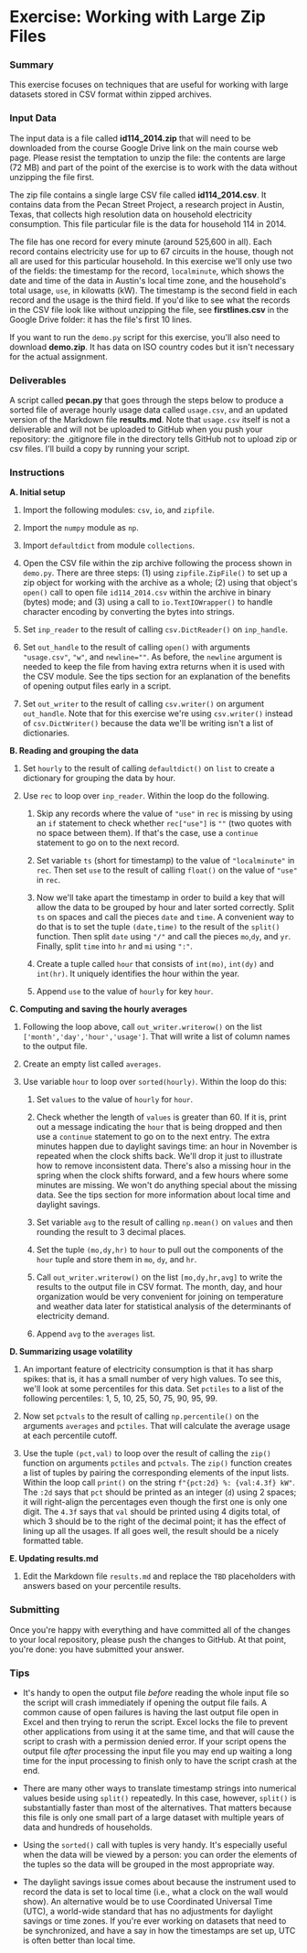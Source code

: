 # Exercise: Working with Large Zip Files

### Summary

This exercise focuses on techniques that are useful for working with large datasets stored in CSV format within zipped archives.

### Input Data

The input data is a file called **id114_2014.zip** that will need to be downloaded from the course Google Drive link on the main course web page. Please resist the temptation to unzip the file: the contents are large (72 MB) and part of the point of the exercise is to work with the data without unzipping the file first.

The zip file contains a single large CSV file called **id114_2014.csv**. It contains data from the Pecan Street Project, a research project in Austin, Texas, that collects high resolution data on household electricity consumption. This file particular file is the data for household 114 in 2014.

The file has one record for every minute (around 525,600 in all). Each record contains electricity use for up to 67 circuits in the house, though not all are used for this particular household. In this exercise we'll only use two of the fields: the timestamp for the record, `localminute`, which shows the date and time of the data in Austin's local time zone, and the household's total usage, `use`, in kilowatts (kW). The timestamp is the second field in each record and the usage is the third field. If you'd like to see what the records in the CSV file look like without unzipping the file, see **firstlines.csv** in the Google Drive folder: it has the file's first 10 lines.

If you want to run the `demo.py` script for this exercise, you'll also need to download **demo.zip**. It has data on ISO country codes but it isn't necessary for the actual assignment.

### Deliverables

A script called **pecan.py** that goes through the steps below to produce a sorted file of average hourly usage data called `usage.csv`, and an updated version of the Markdown file **results.md**. Note that `usage.csv` itself is not a deliverable and will not be uploaded to GitHub when you push your repository: the .gitignore file in the directory tells GitHub not to upload zip or csv files. I'll build a copy by running your script.

### Instructions

**A. Initial setup**

1. Import the following modules: `csv`, `io`, and `zipfile`.

1. Import the `numpy` module as `np`.

1. Import `defaultdict` from module `collections`.

1. Open the CSV file within the zip archive following the process shown in `demo.py`. There are three steps: (1) using `zipfile.ZipFile()` to set up a zip object for working with the archive as a whole; (2) using that object's `open()` call to open file `id114_2014.csv` within the archive in binary (bytes) mode; and (3) using a call to `io.TextIOWrapper()` to handle character encoding by converting the bytes into strings.

1. Set `inp_reader` to the result of calling `csv.DictReader()` on `inp_handle`.

1. Set `out_handle` to the result of calling `open()` with arguments `"usage.csv"`, `"w"`, and `newline=""`. As before, the `newline` argument is needed to keep the file from having extra returns when it is used with the CSV module. See the tips section for an explanation of the benefits of opening output files early in a script.

1. Set `out_writer` to the result of calling `csv.writer()` on argument `out_handle`. Note that for this exercise we're using `csv.writer()` instead of `csv.DictWriter()` because the data we'll be writing isn't a list of dictionaries.

**B. Reading and grouping the data**

1. Set `hourly` to the result of calling `defaultdict()` on `list` to create a dictionary for grouping the data by hour.

1. Use `rec` to loop over `inp_reader`. Within the loop do the following.

   1. Skip any records where the value of `"use"` in `rec` is missing by using an `if` statement to check whether `rec["use"]` is `""` (two quotes with no space between them). If that's the case, use a `continue` statement to go on to the next record.

   1. Set variable `ts` (short for timestamp) to the value of `"localminute"` in `rec`. Then set `use` to the result of calling `float()` on the value of `"use"` in `rec`.

   1. Now we'll take apart the timestamp in order to build a key that will allow the data to be grouped by hour and later sorted correctly. Split `ts` on spaces and call the pieces `date` and `time`. A convenient way to do that is to set the tuple `(date,time)` to the result of the `split()` function. Then split `date` using `"/"` and call the pieces `mo`,`dy`, and `yr`. Finally, split `time` into `hr` and `mi` using `":"`.

   1. Create a tuple called `hour` that consists of `int(mo)`, `int(dy)` and `int(hr)`. It uniquely identifies the hour within the year.

   1. Append `use` to the value of `hourly` for key `hour`.

**C. Computing and saving the hourly averages**

1. Following the loop above, call `out_writer.writerow()` on the list `['month','day','hour','usage']`. That will write a list of column names to the output file.

1. Create an empty list called `averages`.

1. Use variable `hour` to loop over `sorted(hourly)`. Within the loop do this:

   1. Set `values` to the value of `hourly` for `hour`.

   1. Check whether the length of `values` is greater than 60. If it is, print out a message indicating the `hour` that is being dropped and then use a `continue` statement to go on to the next entry. The extra minutes happen due to daylight savings time: an hour in November is repeated when the clock shifts back. We'll drop it just to illustrate how to remove inconsistent data. There's also a missing hour in the spring when the clock shifts forward, and a few hours where some minutes are missing. We won't do anything special about the missing data. See the tips section for more information about local time and daylight savings.

   1. Set variable `avg` to the result of calling `np.mean()` on `values` and then rounding the result to 3 decimal places.

   1. Set the tuple `(mo,dy,hr)` to `hour` to pull out the components of the `hour` tuple and store them in `mo`, `dy`, and `hr`.

   1. Call `out_writer.writerow()` on the list `[mo,dy,hr,avg]` to write the results to the output file in CSV format. The month, day, and hour organization would be very convenient for joining on temperature and weather data later for statistical analysis of the determinants of electricity demand.

   1. Append `avg` to the `averages` list.

**D. Summarizing usage volatility**

1. An important feature of electricity consumption is that it has sharp spikes: that is, it has a small number of very high values. To see this, we'll look at some percentiles for this data. Set `pctiles` to a list of the following percentiles: 1, 5, 10, 25, 50, 75, 90, 95, 99.

1. Now set `pctvals` to the result of calling `np.percentile()` on the arguments `averages` and `pctiles`. That will calculate the average usage at each percentile cutoff.

1. Use the tuple `(pct,val)` to loop over the result of calling the `zip()` function on arguments `pctiles` and `pctvals`. The `zip()` function creates a list of tuples by pairing the corresponding elements of the input lists. Within the loop call `print()` on the string `f"{pct:2d} %: {val:4.3f} kW"`. The `:2d` says that `pct` should be printed as an integer (`d`) using 2 spaces; it will right-align the percentages even though the first one is only one digit. The `4.3f` says that `val` should be printed using 4 digits total, of which 3 should be to the right of the decimal point; it has the effect of lining up all the usages. If all goes well, the result should be a nicely formatted table.

**E. Updating results.md**

1. Edit the Markdown file `results.md` and replace the `TBD` placeholders with answers based on your percentile results.

### Submitting

Once you're happy with everything and have committed all of the changes to your local repository, please push the changes to GitHub. At that point, you're done: you have submitted your answer.

### Tips

+ It's handy to open the output file *before* reading the whole input file so the script will crash immediately if opening the output file fails. A common cause of open failures is having the last output file open in Excel and then trying to rerun the script. Excel locks the file to prevent other applications from using it at the same time, and that will cause the script to crash with a permission denied error. If your script opens the output file *after* processing the input file you may end up waiting a long time for the input processing to finish only to have the script crash at the end.

+ There are many other ways to translate timestamp strings into numerical values beside using `split()` repeatedly. In this case, however, `split()` is substantially faster than most of the alternatives. That matters because this file is only one small part of a large dataset with multiple years of data and hundreds of households.

+ Using the `sorted()` call with tuples is very handy. It's especially useful when the data will be viewed by a person: you can order the elements of the tuples so the data will be grouped in the most appropriate way.

+ The daylight savings issue comes about because the instrument used to record the data is set to local time (i.e., what a clock on the wall would show). An alternative would be to use Coordinated Universal Time (UTC), a world-wide standard that has no adjustments for daylight savings or time zones. If you're ever working on datasets that need to be synchronized, and have a say in how the timestamps are set up, UTC is often better than local time.

